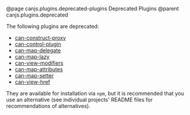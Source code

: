 @page canjs.plugins.deprecated-plugins Deprecated Plugins
@parent canjs.plugins.deprecated

The following plugins are deprecated:

- [can-construct-proxy](https://github.com/canjs/can-construct-proxy)
- [can-control-plugin](https://github.com/canjs/can-control-plugin)
- [can-map-delegate](https://github.com/canjs/can-map-delegate)
- [can-map-lazy](https://github.com/canjs/can-map-lazy)
- [can-view-modifiers](https://github.com/canjs/can-view-modifiers)
- [can-map-attributes](https://github.com/canjs/can-map-attributes)
- [can-map-setter](https://github.com/canjs/can-map-setter)
- [can-view-href](https://github.com/canjs/can-view-href)

They are available for installation via `npm`, but it is recommended that you use an alternative (see individual projects' README files for recommendations of alternatives).